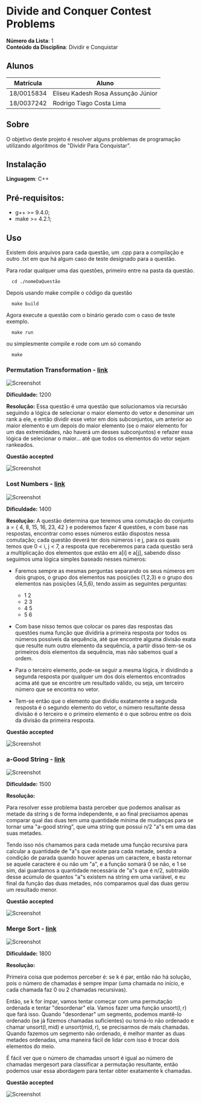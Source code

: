 # Divide and Conquer Contest Problems

**Número da Lista**: 1<br>
**Conteúdo da Disciplina**: Dividir e Conquistar<br>

## Alunos

|Matrícula | Aluno |
| -- | -- |
| 18/0015834  | Eliseu Kadesh Rosa Assunção Júnior  |
| 18/0037242	| Rodrigo Tiago Costa Lima   |

## Sobre 

O objetivo deste projeto é resolver alguns problemas de programação utilizando algoritmos de "Dividir Para Conquistar".

## Instalação 
**Linguagem**: C++<br>

## Pré-requisitos:

- g++ >= 9.4.0;
- make >= 4.2.1;

## Uso 

Existem dois arquivos para cada questão, um .cpp para a compilação e outro .txt em que há algum caso de teste designado para a questão.

Para rodar qualquer uma das questões, primeiro entre na pasta da questão.

```
  cd ./nomeDaQuestão
```

Depois usando make compile o código da questão

```
  make build
```

Agora execute a questão com o binário gerado com o caso de teste exemplo.

```
  make run
```

ou simplesmente compile e rode com um só comando

```
  make
```
### Permutation Transformation - [link](https://codeforces.com/problemset/problem/1490/D)

![Screenshot](./Screenshots/Permutation%20Transformation/questao.png)

**Dificuldade:** 1200

**Resolução:**
Essa questão é uma questão que solucionamos via recursão seguindo a lógica de selecionar o maior elemento do vetor e denominar um rank a ele, e então dividir esse vetor em dois subconjuntos, um anterior ao maior elemento e um depois do maior elemento (se o maior elemento for um das extremidades, não haverá um desses subconjuntos) e refazer essa lógica de selecionar o maior… até que todos os elementos do vetor sejam rankeados.

**Questão accepted**

![Screenshot](./Screenshots/Permutation%20Transformation/ac.png)

### Lost Numbers - [link](https://codeforces.com/problemset/problem/1167/B)

![Screenshot](./Screenshots/Lost%20Numbers/questao.png)

**Dificuldade:** 1400

**Resolução:** 
A questão determina que teremos uma comutação do conjunto a = { 4, 8, 15, 16, 23, 42 } e poderemos fazer 4 questões, e com base nas respostas, encontrar como esses números estão dispostos nessa comutação; cada questão deverá ter dois números i e j, para os quais temos que 0 < i, j < 7, a resposta que receberemos para cada questão será a multiplicação dos elementos que estão em a[i] e a[j], sabendo disso seguimos uma lógica simples baseado nesses números:
* Faremos sempre as mesmas perguntas separando os seus números em dois grupos, o grupo dos elementos nas posições (1,2,3) e o grupo dos elementos nas posições (4,5,6), tendo assim as seguintes perguntas:
  * 1 2
  * 2 3
  * 4 5
  * 5 6

* Com base nisso temos que colocar os pares das respostas das questões numa função que dividiria a primeira resposta por todos os números possíveis da sequência, até que encontre alguma divisão exata que resulte num outro elemento da sequência, a partir disso tem-se os primeiros dois elementos da sequência, mas não sabemos qual a ordem.
* Para o terceiro elemento, pode-se seguir a mesma lógica, ir dividindo a segunda resposta por qualquer um dos dois elementos encontrados acima até que se encontre um resultado válido, ou seja, um terceiro número que se encontra no vetor.
* Tem-se então que o elemento que dividiu exatamente a segunda resposta é o segundo elemento do vetor, o número resultante dessa divisão é o terceiro e o primeiro elemento é o que sobrou entre os dois da divisão da primeira resposta.


**Questão accepted**

![Screenshot](./Screenshots/Lost%20Numbers/ac.png)

### a-Good String - [link](https://codeforces.com/problemset/problem/1385/D)

![Screenshot](./Screenshots/a-Good%20String/questao.png)

**Dificuldade:** 1500

**Resolução:**

Para resolver esse problema basta perceber que podemos analisar as metade da string s de forma independente, e ao final precisamos apenas comparar qual das duas tem uma quantidade mínima de mudanças para se tornar uma "a-good string", que uma string que possui n/2 "a"s em uma das suas metades.
 
Tendo isso nós chamamos para cada metade uma função recursiva para calcular a quantidade de "a"s que existe para cada metade, sendo a condição de parada quando houver apenas um caractere, e basta retornar se aquele caractere é ou não um "a", e a função somará 0 se não, e 1 se sim, dai guardamos a quantidade necessária de "a"s que é n/2, subtraído desse acúmulo de quantos "a"s existem na string em uma variável, e eu final da função das duas metades, nós comparamos qual das duas gerou um resultado menor.

**Questão accepted**

![Screenshot](./Screenshots/a-Good%20String/ac.png)

### Merge Sort - [link](https://codeforces.com/problemset/problem/873/D)

![Screenshot](./Screenshots/Merge%20Sort/questao.png)

**Dificuldade:** 1800

**Resolução:**

Primeira coisa que podemos perceber é: se k é par, então não há solução, pois o número de chamadas é sempre ímpar (uma chamada no início, e cada chamada faz 0 ou 2 chamadas recursivas).

Então, se k for ímpar, vamos tentar começar com uma permutação ordenada e tentar "desordenar" ela. Vamos fazer uma função unsort(l, r) que fará isso. Quando "desordenar" um segmento, podemos mantê-lo ordenado (se já fizemos chamadas suficientes) ou torná-lo não ordenado e chamar unsort(l, mid) e unsort(mid, r), se precisarmos de mais chamadas. Quando fazemos um segmento não ordenado, é melhor manter as duas metades ordenadas, uma maneira fácil de lidar com isso é trocar dois elementos do meio.

É fácil ver que o número de chamadas unsort é igual ao número de chamadas mergesort para classificar a permutação resultante, então podemos usar essa abordagem para tentar obter exatamente k chamadas.

**Questão accepted**

![Screenshot](./Screenshots/Merge%20Sort/ac.png)